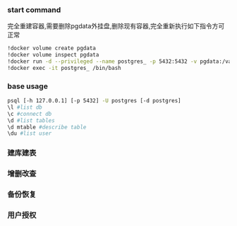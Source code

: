 ### start command
完全重建容器,需要删除pgdata外挂盘,删除现有容器,完全重新执行如下指令方可正常
```bash
!docker volume create pgdata
!docker volume inspect pgdata
!docker run -d --privileged --name postgres_ -p 5432:5432 -v pgdata:/var/lib/postgresql/data -e "POSTGRES_PASSWORD=catgo" postgres:alpine
!docker exec -it postgres_ /bin/bash
```

### base usage
```bash
psql [-h 127.0.0.1] [-p 5432] -U postgres [-d postgres]
\l #list db
\c #connect db
\d #list tables
\d mtable #describe table
\du #list user
```

### 建库建表

### 增删改查

### 备份恢复

### 用户授权
